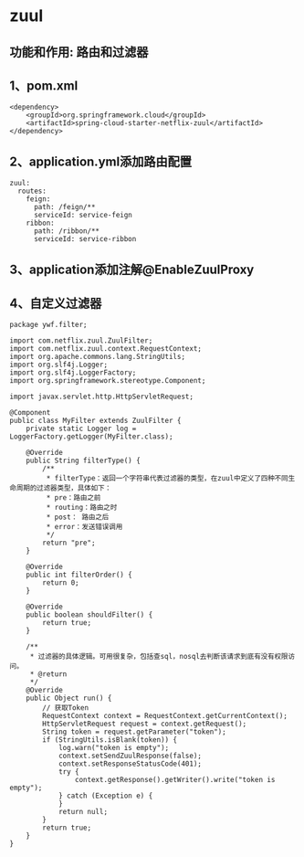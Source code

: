 zuul
===

功能和作用: 路由和过滤器
---

1、pom.xml
---
    <dependency>
        <groupId>org.springframework.cloud</groupId>
        <artifactId>spring-cloud-starter-netflix-zuul</artifactId>
    </dependency>

2、application.yml添加路由配置
---
    zuul:
      routes:
        feign:
          path: /feign/**
          serviceId: service-feign
        ribbon:
          path: /ribbon/**
          serviceId: service-ribbon
3、application添加注解@EnableZuulProxy
---

4、自定义过滤器
---
    package ywf.filter;
    
    import com.netflix.zuul.ZuulFilter;
    import com.netflix.zuul.context.RequestContext;
    import org.apache.commons.lang.StringUtils;
    import org.slf4j.Logger;
    import org.slf4j.LoggerFactory;
    import org.springframework.stereotype.Component;
    
    import javax.servlet.http.HttpServletRequest;
    
    @Component
    public class MyFilter extends ZuulFilter {
        private static Logger log = LoggerFactory.getLogger(MyFilter.class);
    
        @Override
        public String filterType() {
            /**
             * filterType：返回一个字符串代表过滤器的类型，在zuul中定义了四种不同生命周期的过滤器类型，具体如下：
             * pre：路由之前
             * routing：路由之时
             * post： 路由之后
             * error：发送错误调用
             */
            return "pre";
        }
    
        @Override
        public int filterOrder() {
            return 0;
        }
    
        @Override
        public boolean shouldFilter() {
            return true;
        }
    
        /**
         * 过滤器的具体逻辑。可用很复杂，包括查sql，nosql去判断该请求到底有没有权限访问。
         * @return
         */
        @Override
        public Object run() {
            // 获取Token
            RequestContext context = RequestContext.getCurrentContext();
            HttpServletRequest request = context.getRequest();
            String token = request.getParameter("token");
            if (StringUtils.isBlank(token)) {
                log.warn("token is empty");
                context.setSendZuulResponse(false);
                context.setResponseStatusCode(401);
                try {
                    context.getResponse().getWriter().write("token is empty");
                } catch (Exception e) {
                }
                return null;
            }
            return true;
        }
    }



